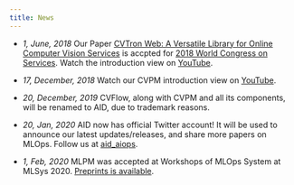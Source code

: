 ```yaml
---
title: News
---
```


* *1, June, 2018* Our Paper [CVTron Web: A Versatile Library for Online Computer Vision Services](https://unarxiv.github.io/assets/papers/cvtron-web.pdf) is accpted for [2018 World Congress on Services](http://www.servicescongress.org/2018/). Watch the introduction view on [YouTube](https://www.youtube.com/watch?v=5_dFvC_eOW0).

* *17, December, 2018* Watch our CVPM introduction view on [YouTube](https://www.youtube.com/watch?v=0TU28hkx7KE).

* *20, December, 2019* CVFlow, along with CVPM and all its components, will be renamed to AID, due to trademark reasons.

* *20, Jan, 2020* AID now has official Twitter account! It will be used to announce our latest updates/releases, and share more papers on MLOps. Follow us at [aid_aiops](https://twitter.com/aid_aiops).

* *1, Feb, 2020* MLPM was accepted at Workshops of MLOps System at MLSys 2020. [Preprints is available](https://mfr.de-1.osf.io/render?url=https://osf.io/d3k9m/?direct%26mode=render%26action=download%26mode=render).